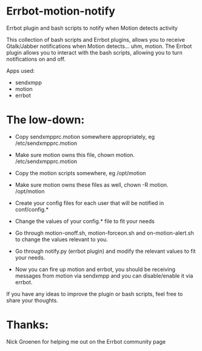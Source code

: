 Errbot-motion-notify
====================

Errbot plugin and bash scripts to notify when Motion detects activity

This collection of bash scripts and Errbot plugins, allows you to receive Gtalk/Jabber notifications when Motion detects... uhm, motion.
The Errbot plugin allows you to interact with the bash scripts, allowing you to turn notifications on and off.

Apps used:
* sendxmpp
* motion
* errbot

The low-down:
=============

* Copy sendxmpprc.motion somewhere appropriately, eg /etc/sendxmpprc.motion
* Make sure motion owns this file, chown motion. /etc/sendxmpprc.motion

* Copy the motion scripts somewhere, eg /opt/motion
* Make sure motion owns these files as well, chown -R motion. /opt/motion
* Create your config files for each user that will be notified in conf/config.*
* Change the values of your config.* file to fit your needs
* Go through motion-onoff.sh, motion-forceon.sh and on-motion-alert.sh to change the values relevant to you.

* Go through notify.py (errbot plugin) and modify the relevant values to fit your needs.

* Now you can fire up motion and errbot, you should be receiving messages from motion via sendxmpp and you can disable/enable it via errbot.


If you have any ideas to improve the plugin or bash scripts, feel free to share your thoughts.


Thanks:
=======
Nick Groenen for helping me out on the Errbot community page

